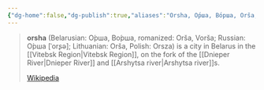 ```yaml
---
{"dg-home":false,"dg-publish":true,"aliases":"Orsha, О́рша, Во́рша, Orša, Vorša, О́рша, Orsza","locations":"Belarus","tag":null,"date":null,"location":[54.5119008,30.4254486],"title":"Orsha, Orsha District, Vitsebsk Region, Belarus","permalink":"/maps/orsha-orsha-district-vitsebsk-region-belarus/","dgHomeLink":true,"dgPassFrontmatter":true}
---
```


> **orsha** (Belarusian: О́рша, Во́рша, romanized: Orša, Vorša; Russian: О́рша [ˈorʂə]; Lithuanian: Orša, Polish: Orsza) is a city in Belarus in the [[Vitebsk Region|Vitebsk Region]], on the fork of the [[Dnieper River|Dnieper River]] and [[Arshytsa river|Arshytsa river]]s.
>
> [Wikipedia](https://en.wikipedia.org/wiki/Orsha)
